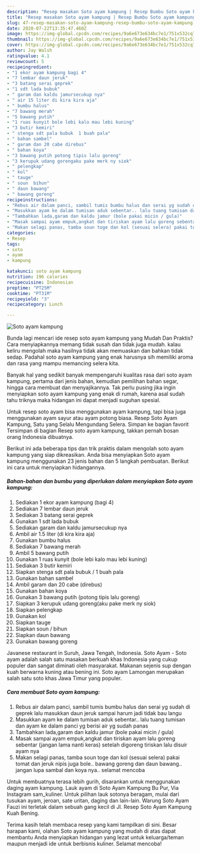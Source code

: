 ```yaml
---
description: "Resep masakan Soto ayam kampung | Resep Bumbu Soto ayam kampung Yang Lezat Sekali"
title: "Resep masakan Soto ayam kampung | Resep Bumbu Soto ayam kampung Yang Lezat Sekali"
slug: 47-resep-masakan-soto-ayam-kampung-resep-bumbu-soto-ayam-kampung-yang-lezat-sekali
date: 2020-07-22T13:35:47.460Z
image: https://img-global.cpcdn.com/recipes/9a6e673e634bc7e1/751x532cq70/soto-ayam-kampung-foto-resep-utama.jpg
thumbnail: https://img-global.cpcdn.com/recipes/9a6e673e634bc7e1/751x532cq70/soto-ayam-kampung-foto-resep-utama.jpg
cover: https://img-global.cpcdn.com/recipes/9a6e673e634bc7e1/751x532cq70/soto-ayam-kampung-foto-resep-utama.jpg
author: Jay Walsh
ratingvalue: 4.1
reviewcount: 5
recipeingredient:
- "1 ekor ayam kampung bagi 4"
- "7 lembar daun jeruk"
- "3 batang serai geprek"
- "1 sdt lada bubuk"
- " garam dan kaldu jamursecukup nya"
- " air 15 liter di kira kira aja"
- " bumbu halus"
- "7 bawang merah"
- "5 bawang putih"
- "1 ruas kunyit bole lebi kalo mau lebi kuning"
- "3 butir kemiri"
- " stenga sdt pala bubuk  1 buah pala"
- " bahan sambel"
- " garam dan 20 cabe direbus"
- " bahan koya"
- "3 bawang putih potong tipis lalu goreng"
- "3 kerupuk udang gorengaku pake merk ny siok"
- " pelengkap"
- " kol"
- " tauge"
- " soun  bihun"
- " daun bawang"
- " bawang goreng"
recipeinstructions:
- "Rebus air dalam panci, sambil tumis bumbu halus dan serai yg sudah di geprek lalu masukkan daun jeruk sampai harum jadi tidak bau langu"
- "Masukkan ayam ke dalam tumisan aduk sebentar.. lalu tuang tumisan dan ayam ke dalam panci yg berisi air yg sudah panas"
- "Tambahkan lada,garam dan kaldu jamur (bole pakai micin / gula)"
- "Masak sampai ayam empuk,angkat dan tiriskan ayam lalu goreng sebentar (jangan lama nanti keras) setelah digoreng tiriskan lalu disuir ayam nya"
- "Makan selagi panas, tamba soun toge dan kol (sesuai selera) pakai tomat dan jeruk nipis juga bole.. bawang goreng dan daun bawang.. jangan lupa sambal dan koya nya.. selamat mencoba"
categories:
- Resep
tags:
- soto
- ayam
- kampung

katakunci: soto ayam kampung 
nutrition: 196 calories
recipecuisine: Indonesian
preptime: "PT25M"
cooktime: "PT31M"
recipeyield: "3"
recipecategory: Lunch

---
```



![Soto ayam kampung](https://img-global.cpcdn.com/recipes/9a6e673e634bc7e1/751x532cq70/soto-ayam-kampung-foto-resep-utama.jpg)

Bunda lagi mencari ide resep soto ayam kampung yang Mudah Dan Praktis? Cara menyiapkannya memang tidak susah dan tidak juga mudah. kalau keliru mengolah maka hasilnya tidak akan memuaskan dan bahkan tidak sedap. Padahal soto ayam kampung yang enak harusnya sih memiliki aroma dan rasa yang mampu memancing selera kita.

Banyak hal yang sedikit banyak mempengaruhi kualitas rasa dari soto ayam kampung, pertama dari jenis bahan, kemudian pemilihan bahan segar, hingga cara membuat dan menyajikannya. Tak perlu pusing jika ingin menyiapkan soto ayam kampung yang enak di rumah, karena asal sudah tahu triknya maka hidangan ini dapat menjadi suguhan spesial.

Untuk resep soto ayam bisa menggunakan ayam kampung, tapi bisa juga menggunakan ayam sayur atau ayam potong biasa. Resep Soto Ayam Kampung, Satu yang Selalu Mengundang Selera. Simpan ke bagian favorit Tersimpan di bagian Resep soto ayam kampung, takkan pernah bosan orang Indonesia dibuatnya.


Berikut ini ada beberapa tips dan trik praktis dalam mengolah soto ayam kampung yang siap dikreasikan. Anda bisa menyiapkan Soto ayam kampung menggunakan 23 jenis bahan dan 5 langkah pembuatan. Berikut ini cara untuk menyiapkan hidangannya.

<!--inarticleads1-->

##### Bahan-bahan dan bumbu yang diperlukan dalam menyiapkan Soto ayam kampung:

1. Sediakan 1 ekor ayam kampung (bagi 4)
1. Sediakan 7 lembar daun jeruk
1. Sediakan 3 batang serai geprek
1. Gunakan 1 sdt lada bubuk
1. Sediakan  garam dan kaldu jamursecukup nya
1. Ambil  air 1.5 liter (di kira kira aja)
1. Gunakan  bumbu halus
1. Sediakan 7 bawang merah
1. Ambil 5 bawang putih
1. Gunakan 1 ruas kunyit (bole lebi kalo mau lebi kuning)
1. Sediakan 3 butir kemiri
1. Siapkan  stenga sdt pala bubuk / 1 buah pala
1. Gunakan  bahan sambel
1. Ambil  garam dan 20 cabe (direbus)
1. Gunakan  bahan koya
1. Gunakan 3 bawang putih (potong tipis lalu goreng)
1. Siapkan 3 kerupuk udang goreng(aku pake merk ny siok)
1. Siapkan  pelengkap
1. Gunakan  kol
1. Siapkan  tauge
1. Siapkan  soun / bihun
1. Siapkan  daun bawang
1. Gunakan  bawang goreng


Javanese restaurant in Suruh, Jawa Tengah, Indonesia. Soto Ayam - Soto ayam adalah salah satu masakan berkuah khas Indonesia yang cukup populer dan sangat diminati oleh masyarakat. Makanan sejenis sup dengan kuah berwarna kuning atau bening ini. Soto ayam Lamongan merupakan salah satu soto khas Jawa Timur yang populer. 

<!--inarticleads2-->

##### Cara membuat Soto ayam kampung:

1. Rebus air dalam panci, sambil tumis bumbu halus dan serai yg sudah di geprek lalu masukkan daun jeruk sampai harum jadi tidak bau langu
1. Masukkan ayam ke dalam tumisan aduk sebentar.. lalu tuang tumisan dan ayam ke dalam panci yg berisi air yg sudah panas
1. Tambahkan lada,garam dan kaldu jamur (bole pakai micin / gula)
1. Masak sampai ayam empuk,angkat dan tiriskan ayam lalu goreng sebentar (jangan lama nanti keras) setelah digoreng tiriskan lalu disuir ayam nya
1. Makan selagi panas, tamba soun toge dan kol (sesuai selera) pakai tomat dan jeruk nipis juga bole.. bawang goreng dan daun bawang.. jangan lupa sambal dan koya nya.. selamat mencoba


Untuk membuatnya terasa lebih gurih, disarankan untuk menggunakan daging ayam kampung. Lauk ayam di Soto Ayam Kampung Bu Pur, Via Instagram sam_kuliner. Untuk pilihan lauk sotonya beragam, mulai dari tusukan ayam, jeroan, sate uritan, daging dan lain-lain. Warung Soto Ayam Fauzi ini terletak dalam sebuah gang kecil di Jl. Resep Soto Ayam Kampung Kuah Bening. 

Terima kasih telah membaca resep yang kami tampilkan di sini. Besar harapan kami, olahan Soto ayam kampung yang mudah di atas dapat membantu Anda menyiapkan hidangan yang lezat untuk keluarga/teman maupun menjadi ide untuk berbisnis kuliner. Selamat mencoba!
